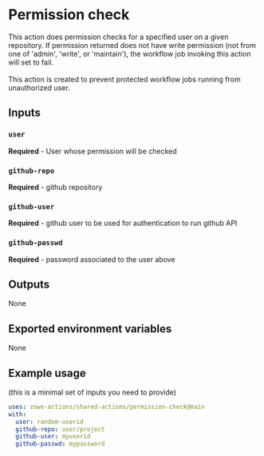 # Permission check

This action does permission checks for a specified user on a given repository. If permission returned does not have write permission (not from one of 'admin', 'write', or 'maintain'), the workflow job invoking this action will set to fail.\
<br />
This action is created to prevent protected workflow jobs running from unauthorized user.
<br />

## Inputs

### `user`

**Required** - User whose permission will be checked

### `github-repo`

**Required** - github repository

### `github-user`

**Required** - github user to be used for authentication to run github API

### `github-passwd`

**Required** - password associated to the user above
<br />

## Outputs

None
<br />

## Exported environment variables

None
<br />

## Example usage

(this is a minimal set of inputs you need to provide)

```yaml
uses: zowe-actions/shared-actions/permission-check@main
with:
  user: random-userid
  github-repo: user/project
  github-user: myuserid
  github-passwd: mypassword
```
